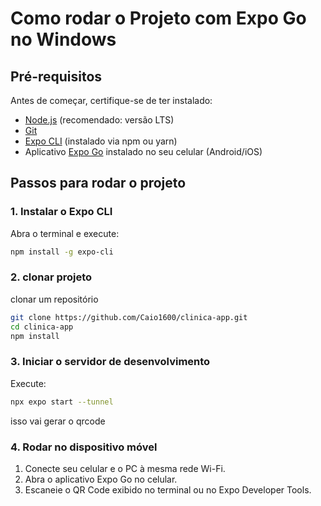 # Como rodar o Projeto com Expo Go no Windows

## Pré-requisitos
Antes de começar, certifique-se de ter instalado:

- [Node.js](https://nodejs.org/) (recomendado: versão LTS)
- [Git](https://git-scm.com/)
- [Expo CLI](https://docs.expo.dev/get-started/installation/) (instalado via npm ou yarn)
- Aplicativo [Expo Go](https://expo.dev/client) instalado no seu celular (Android/iOS)

## Passos para rodar o projeto

### 1. Instalar o Expo CLI
Abra o terminal e execute:
```sh
npm install -g expo-cli
```

### 2. clonar projeto 

clonar um repositório
```sh
git clone https://github.com/Caio1600/clinica-app.git
cd clinica-app
npm install
```

### 3. Iniciar o servidor de desenvolvimento
Execute:
```sh
npx expo start --tunnel
```
isso vai gerar o qrcode

### 4. Rodar no dispositivo móvel
1. Conecte seu celular e o PC à mesma rede Wi-Fi.
2. Abra o aplicativo Expo Go no celular.
3. Escaneie o QR Code exibido no terminal ou no Expo Developer Tools.
